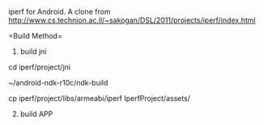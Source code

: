 iperf for Android.
A clone from http://www.cs.technion.ac.il/~sakogan/DSL/2011/projects/iperf/index.html

=Build Method=

1. build jni

 cd iperf/project/jni

 ~/android-ndk-r10c/ndk-build

 cp iperf/project/libs/armeabi/iperf IperfProject/assets/

2. build APP

